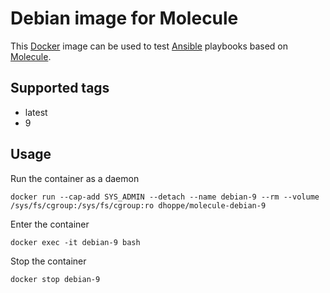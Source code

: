 # Debian image for Molecule

This [Docker](https://www.docker.com) image can be used to test [Ansible](https://www.ansible.com) playbooks based on [Molecule](https://molecule.readthedocs.io/en/latest/).

## Supported tags

* latest
* 9

## Usage

Run the container as a daemon

```console
docker run --cap-add SYS_ADMIN --detach --name debian-9 --rm --volume /sys/fs/cgroup:/sys/fs/cgroup:ro dhoppe/molecule-debian-9
```

Enter the container

```console
docker exec -it debian-9 bash
```

Stop the container

```console
docker stop debian-9
```